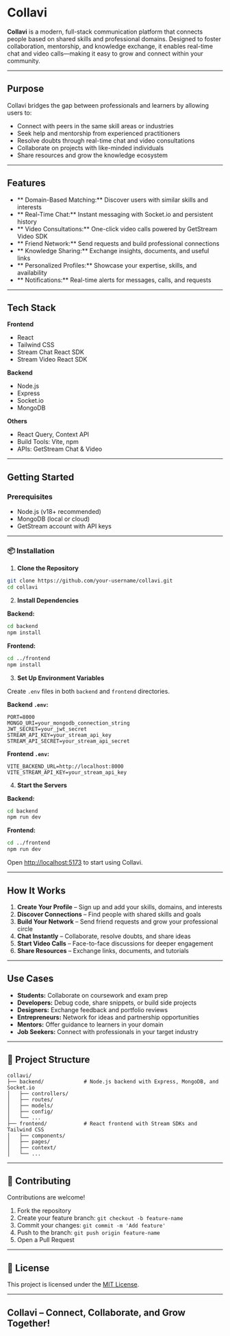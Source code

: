 # Collavi

**Collavi** is a modern, full-stack communication platform that connects people based on shared skills and professional domains. Designed to foster collaboration, mentorship, and knowledge exchange, it enables real-time chat and video calls—making it easy to grow and connect within your community.

---

## Purpose

Collavi bridges the gap between professionals and learners by allowing users to:

- Connect with peers in the same skill areas or industries  
- Seek help and mentorship from experienced practitioners  
- Resolve doubts through real-time chat and video consultations  
- Collaborate on projects with like-minded individuals  
- Share resources and grow the knowledge ecosystem  

---

## Features

- ** Domain-Based Matching:** Discover users with similar skills and interests  
- ** Real-Time Chat:** Instant messaging with Socket.io and persistent history  
- ** Video Consultations:** One-click video calls powered by GetStream Video SDK  
- ** Friend Network:** Send requests and build professional connections  
- ** Knowledge Sharing:** Exchange insights, documents, and useful links  
- ** Personalized Profiles:** Showcase your expertise, skills, and availability  
- ** Notifications:** Real-time alerts for messages, calls, and requests  

---

##  Tech Stack

**Frontend**  
- React  
- Tailwind CSS  
- Stream Chat React SDK  
- Stream Video React SDK  

**Backend**  
- Node.js  
- Express  
- Socket.io  
- MongoDB  

**Others**  
- React Query, Context API  
- Build Tools: Vite, npm  
- APIs: GetStream Chat & Video  

---

##  Getting Started

###  Prerequisites

- Node.js (v18+ recommended)  
- MongoDB (local or cloud)  
- GetStream account with API keys  

---

### 📦 Installation

1. **Clone the Repository**

```bash
git clone https://github.com/your-username/collavi.git
cd collavi
```

2. **Install Dependencies**

**Backend:**

```bash
cd backend
npm install
```

**Frontend:**

```bash
cd ../frontend
npm install
```

3. **Set Up Environment Variables**

Create `.env` files in both `backend` and `frontend` directories.

**Backend `.env`:**

```
PORT=8000
MONGO_URI=your_mongodb_connection_string
JWT_SECRET=your_jwt_secret
STREAM_API_KEY=your_stream_api_key
STREAM_API_SECRET=your_stream_api_secret
```

**Frontend `.env`:**

```
VITE_BACKEND_URL=http://localhost:8000
VITE_STREAM_API_KEY=your_stream_api_key
```

4. **Start the Servers**

**Backend:**

```bash
cd backend
npm run dev
```

**Frontend:**

```bash
cd ../frontend
npm run dev
```

Open [http://localhost:5173](http://localhost:5173) to start using Collavi.

---

##  How It Works

1. **Create Your Profile** – Sign up and add your skills, domains, and interests  
2. **Discover Connections** – Find people with shared skills and goals  
3. **Build Your Network** – Send friend requests and grow your professional circle  
4. **Chat Instantly** – Collaborate, resolve doubts, and share ideas  
5. **Start Video Calls** – Face-to-face discussions for deeper engagement  
6. **Share Resources** – Exchange links, documents, and tutorials  

---

##  Use Cases

- **Students:** Collaborate on coursework and exam prep  
- **Developers:** Debug code, share snippets, or build side projects  
- **Designers:** Exchange feedback and portfolio reviews  
- **Entrepreneurs:** Network for ideas and partnership opportunities  
- **Mentors:** Offer guidance to learners in your domain  
- **Job Seekers:** Connect with professionals in your target industry  

---

## 📁 Project Structure

```
collavi/
├── backend/             # Node.js backend with Express, MongoDB, and Socket.io
│   ├── controllers/
│   ├── routes/
│   ├── models/
│   ├── config/
│   └── ...
├── frontend/            # React frontend with Stream SDKs and Tailwind CSS
│   ├── components/
│   ├── pages/
│   ├── context/
│   └── ...
```

---

## 🤝 Contributing

Contributions are welcome! 

1. Fork the repository  
2. Create your feature branch: `git checkout -b feature-name`  
3. Commit your changes: `git commit -m 'Add feature'`  
4. Push to the branch: `git push origin feature-name`  
5. Open a Pull Request

---

## 📝 License

This project is licensed under the [MIT License](LICENSE).

---

##  Collavi – Connect, Collaborate, and Grow Together!

